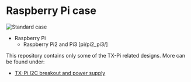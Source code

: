 # Raspberry Pi case

![Standard case](../images/tx-pi-cases.jpg)

  - Raspberry Pi
    - Raspberry Pi2 and Pi3 [pi/pi2_pi3/]

This repository contains only some of the TX-Pi related designs.
More can be found under:

  - [TX-Pi I2C breakout and power supply](https://www.thingiverse.com/thing:3478004)

